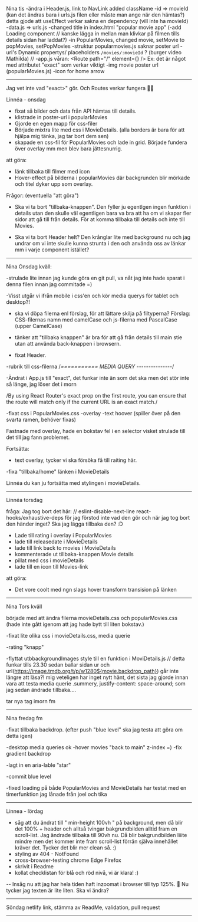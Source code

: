 Nina tis
-ändra i Header.js, link to NavLink added className
-id => movieId (kan det ändras bara i urls.js filen eller måste man ange när den hämtas?)
detta gjode att useEffect verkar sakna en dependency (vill inte ha movieId)
-data.js => urls.js
-changed title in index.html "popular movie app"
(-add Loading component // kanske lägga in mellan man klivkar på filmen tills details sidan har laddat?)
-in PopularMovies, changed movie, setMovie to popMovies, setPopMovies
-struktur popularmovies.js saknar poster url
-url's Dynamic propertys/ placeholders `/movies/:movieId` ? (burger video Mathilda)
//
-app.js
   våran: <Route path="/" element={<PopularMovies />} /> 
   Ex: <Route path="/" exact> <Popular /></Route> det är något med attributet "exact" som verkar viktigt
-img movie poster url (popularMovies.js)
-icon for home arrow

-------------------------------------------

Jag vet inte vad "exact>" gör. Och Routes verkar fungera 🤷‍♀️


Linnéa - onsdag
- fixat så bilder och data från API hämtas till details. 
- klistrade in poster-url i popularMovies
- Gjorde en egen mapp för css-filer 
- Började mixtra lite med css i MovieDetails. (alla borders är bara för att hjälpa mig tänka, jag tar bort dem sen)
- skapade en css-fil för PopularMovies och lade in grid. Började fundera över overlay mm men blev bara jättesnurrig. 

att göra:
- länk tillbaka till filmer med icon
- Hover-effect på bilderna i popularMovies där backgrunden blir mörkade och titel dyker upp som overlay.

Frågor: (eventuella "att göra")
- Ska vi ta bort "tillbaka-knappen". Den fyller ju egentlgen ingen funktion i details utan den skulle väl egentligen bara va bra att ha om vi skapar fler sidor att gå till från details. För at komma tillbaka till details och inte till Movies. 

- Ska vi ta bort Header helt? Den krånglar lite med background nu och jag undrar om vi inte skulle kunna strunta i den och använda oss av länkar mm i varje component istället? 

-------------------------------------

Nina Onsdag kväll:

-strulade lite innan jag kunde göra en git pull, va nåt jag inte hade sparat i denna filen innan jag commitade =)

-Visst utgår vi ifrån mobile i css'en och kör media querys för tablet och desktop?!

- ska vi döpa filerna enl förslag, för att lättare skilja på filtyperna?
Förslag: CSS-filernas namn med camelCase och js-filerna med PascalCase (upper CamelCase)

- tänker att "tillbaka knappen" är bra för att gå från details till main stie utan att använda back-knappen i browsern.

- fixat Header.

-rubrik till css-filerna
/*===========  MEDIA QUERY  ---------------*/

-Ändrat i App.js till "exact", det funkar inte än som det ska men det stör inte så länge, jag löser det i morn

/By using React Router's exact prop on the first route, you can ensure that the route will match only if the current URL is an exact match./

-fixat css i PopularMovies.css 
   -overlay
   -text hoover (spiller över på den svarta ramen, behöver fixas)

Fastnade med overlay, hade en bokstav fel i en selector visket strulade till det till jag fann problemet.

Fortsätta:
- <p> text overlay, tycker vi ska försöka få till raiting här.

-fixa "tillbaka/home" länken i MovieDetails

Linnéa du kan ju fortsätta med stylingen i movieDetails.

--------------------------------------------------------
Linnéa torsdag

fråga: Jag tog bort det här:  // eslint-disable-next-line react-hooks/exhaustive-deps 
för jag förstod inte vad den gör och när jag tog bort den händer inget? Ska jag lägga tillbaka den? :D 

- Lade till rating i overlay i PopularMovies
- lade till releasedate i MovieDetails
- lade till link back to movies i MovieDetails
- kommenterade ut tillbaka-knappen Movie details
- pillat med css i movieDetails
- lade till en icon till Movies-link 

att göra: 
- Det vore coolt med ngn slags hover transform transision på länken

-----------------------------
Nina Tors kväll

började med att ändra filerna movieDetails.css och popularMovies.css (hade inte gått igenom att jag hade bytt till liten bokstav.)

-fixat lite olika css i movieDetails.css, media querie

-rating "knapp"

-flyttat utbbackgroundImages style till en funktion i MoviDetails.js
// detta funkar tills 23.30 sedan ballar sidan ur och 
url(https://image.tmdb.org/t/p/w1280${movie.backdrop_path}) går inte längre att läsa?!
mig veteligen har inget nytt hänt, det sista jag gjorde innan vara att testa 
media querie .summery, justify-content: space-around; som jag sedan ändrade tillbaka....

tar nya tag imorn fm

-----------------------------------
Nina fredag fm

-fixat tillbaka backdrop. (efter push "blue level" ska jag testa att göra om detta igen)

-desktop media queries ok
-hover movies "back to main" z-index =)
-fix gradient backdrop

-lagt in en aria-lable "star"

-commit blue level

-fixed loading på både PopularMovies and MovieDetails
har testat med en timerfunktion jag lånade från joel och tika

-----------------------------

Linnea - lördag

- såg att du ändrat till " min-height 100vh " på background, men då blir det 100% + header och alltså tvingar bakgrundbilden alltid fram en scroll-list. Jag ändrade tillbaka till 90vh nu. Då blir bakgrundbilden liiite mindre men det kommer inte fram scroll-list förrän själva innehållet kräver det. Tycker det blir mer clean så. :) 
- styling av 404 - NotFound
- cross-browser-testing chrome Edge Firefox
- skrivit i Readme
- kollat checklistan för blå och röd nivå, vi är klara! :) 


-- Insåg nu att jag har hela tiden haft inzoomat i browser till typ 125%. 🙈 Nu tycker jag texten är lite liten. Ska vi ändra? 

-----------------------------------
Söndag   netlify link, stämma av ReadMe, validation, pull request

-----------------------------------





